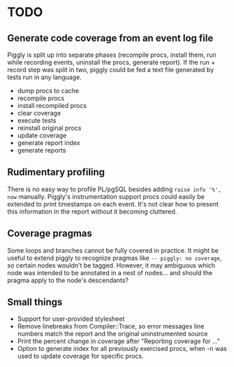 # TODO

## Generate code coverage from an event log file

Piggly is split up into separate phases (recompile procs, install them, run
while recording events, uninstall the procs, generate report). If the run +
record step was split in two, piggly could be fed a text file generated by
tests run in any language.

* dump procs to cache
* recompile procs
* install recompiled procs
* clear coverage
* execute tests
* reinstall original procs
* update coverage
* generate report index
* generate reports

## Rudimentary profiling

There is no easy way to profile PL/pgSQL besides adding `raise info '%', now`
manually. Piggly's instrumentation support procs could easily be extended to
print timestamps on each event. It's not clear how to present this information
in the report without it becoming cluttered.

## Coverage pragmas

Some loops and branches cannot be fully covered in practice. It might be useful
to extend piggly to recognize pragmas like `-- piggly: no coverage`, so certain
nodes wouldn't be tagged. However, it may ambiguous which node was intended to
be annotated in a nest of nodes... and should the pragma apply to the node's
descendants?

## Small things
* Support for user-provided stylesheet
* Remove linebreaks from Compiler::Trace, so error messages line numbers match
  the report and the original uninstrumented source
* Print the percent change in coverage after "Reporting coverage for ..."
* Option to generate index for all previously exercised procs, when -n was used to
  update coverage for specific procs.
